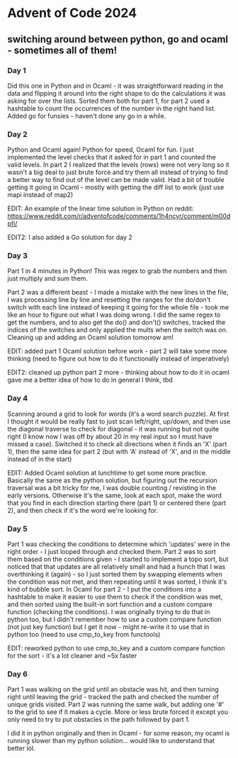 # Advent of Code 2024
## switching around between python, go and ocaml - sometimes all of them!

### Day 1
Did this one in Python and in Ocaml - it was straightforward reading in the data
and flipping it around into the right shape to do the calculations it was asking
for over the lists. Sorted them both for part 1, for part 2 used a hashtable to
count the occurrences of the number in the right hand list. Added go for funsies - haven't done any go in a while.

### Day 2
Python and Ocaml again! Python for speed, Ocaml for fun. I just implemented the
level checks that it asked for in part 1 and counted the valid levels. In part 2
I realized that the levels (rows) were not very long so it wasn't a big deal to
just brute force and try them all instead of trying to find a better way to find
out of the level can be made valid. Had a bit of trouble getting it going in
Ocaml - mostly with getting the diff list to work (just use mapi instead of map2)

EDIT: An example of the linear time solution in Python on reddit: https://www.reddit.com/r/adventofcode/comments/1h4ncyr/comment/m00dpfi/

EDIT2: I also added a Go solution for day 2

### Day 3
Part 1 in 4 minutes in Python! This was regex to grab the numbers and then just
multiply and sum them.

Part 2 was a different beast - I made a mistake with the new lines in the file,
I was processing line by line and resetting the ranges for the do/don't switch
with each line instead of keeping it going for the whole file - took me like an
hour to figure out what I was doing wrong.
I did the same regex to get the numbers, and to also get the do() and don't()
switches, tracked the indices of the switches and only applied the mults when
the switch was on. Cleaning up and adding an Ocaml solution tomorrow am!

EDIT: added part 1 Ocaml solution before work - part 2 will take some more
thinking (need to figure out how to do it functionally instead of imperatively)

EDIT2: cleaned up python part 2 more - thinking about how to do it in ocaml gave
me a better idea of how to do in general I think, tbd

### Day 4
Scanning around a grid to look for words (it's a word search puzzle). At first I
thought it would be really fast to just scan left/right, up/down, and then use
the diagonal traverse to check for diagonal - it was running but not quite 
right (I know now I was off by about 20 in my real input so I must have missed 
a case). Switched it to check all directions when it finds an 'X' (part 1), then
the same idea for part 2 (but with 'A' instead of 'X', and in the middle instead
of in the start)

EDIT: Added Ocaml solution at lunchtime to get some more practice. Basically
the same as the python solution, but figuring out the recursion traversal was a
bit tricky for me, I was double counting / revisting in the early versions.
Otherwise it's the same, look at each spot, make the word that you find in each
direction starting there (part 1) or centered there (part 2), and then check if
it's the word we're looking for.

### Day 5
Part 1 was checking the conditions to determine which 'updates' were in the
right order - I just looped through and checked them. Part 2 was to sort them
based on the conditions given - I started to implement a topo sort, but noticed
that that updates are all relatively small and had a hunch that I was
overthinking it (again) - so I just sorted them by swapping elements when the
condition was not met, and then repeating until it was sorted, I think it's kind
of bubble sort.
In Ocaml for part 2 - I put the conditions into a hashtable to make it easier to
use them to check if the condition was met, and then sorted using the built-in
sort function and a custom compare function (checking the conditions). I was
originally trying to do that in python too, but I didn't remember how to use a
custom compare function (not just key function) but I get it now - might
re-write it to use that in python too (need to use cmp_to_key from functools)

EDIT: reworked python to use cmp_to_key and a custom compare function for the
sort - it's a lot cleaner and ~5x faster

### Day 6
Part 1 was walking on the grid until an obstacle was hit, and then turning right
until leaving the grid - tracked the path and checked the number of unique
grids visited. Part 2 was running the same walk, but adding one '#' to the grid to see if it makes a cycle. More or less brute forced it except you only need to
try to put obstacles in the path followed by part 1.

I did it in python originally and then in Ocaml - for some reason, my ocaml is
running slower than my python solution... would like to understand that better 
lol.
